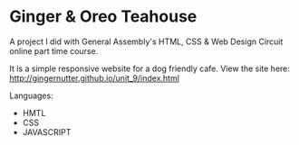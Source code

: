 # Ginger & Oreo Teahouse

A project I did with General Assembly's HTML, CSS & Web Design Circuit online part time course.

It is a simple responsive website for a dog friendly cafe. View the site here: http://gingernutter.github.io/unit_9/index.html

Languages:

  - HMTL
  - CSS
  - JAVASCRIPT
